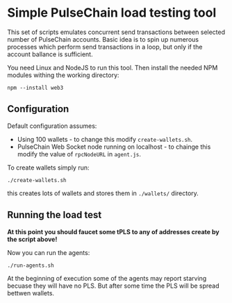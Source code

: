 # Simple PulseChain load testing tool

This set of scripts emulates concurrent  send transactions between selected number of PulseChain accounts. Basic idea is to spin up numerous processes which perform send transactions in a loop, but only if the account ballance is sufficient.

You need Linux and NodeJS to run this tool. Then install the needed NPM modules withing the working directory:
```
npm --install web3
```

## Configuration

Default configuration assumes:
- Using 100 wallets - to change this modify `create-wallets.sh`.
- PulseChain Web Socket node running on localhost - to chainge this modify the value of `rpcNodeURL` in `agent.js`.

To create wallets simply run:
```
./create-wallets.sh
```
this creates lots of wallets and stores them in `./wallets/` directory.

## Running the load test

**At this point you should faucet some tPLS to any of addresses create by the script above!**

Now you can run the agents:
```
./run-agents.sh
```
At the beginning of execution some of the agents may report starving becuase they will have no PLS. But after some time the PLS will be spread bettwen wallets.
